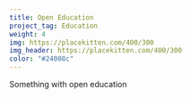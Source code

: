 ```yaml
---
title: Open Education
project_tag: Education
weight: 4
img: https://placekitten.com/400/300
img_header: https://placekitten.com/400/300
color: "#24008c"
---
```


Something with open education
